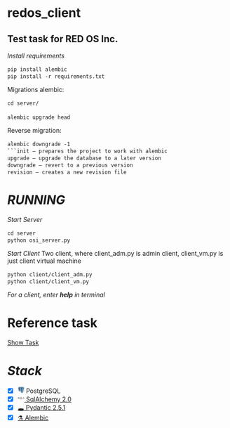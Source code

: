 # redos_client
Test task for RED OS Inc.
---

_Install requirements_

```
pip install alembic
pip install -r requirements.txt
```

[//]: # (_Initialization Alembic in directory "migrations"_)

[//]: # (```)

[//]: # (alembic init migrations)

[//]: # (```)

Migrations alembic:
```
cd server/

alembic upgrade head
```

Reverse migration:
```
alembic downgrade -1
```init – prepares the project to work with alembic
upgrade – upgrade the database to a later version
downgrade – revert to a previous version
revision – creates a new revision file
```


# _RUNNING_

_Start Server_
```
cd server
python osi_server.py
```

_Start Client_
Two client, where client_adm.py is admin client, client_vm.py is just client virtual machine
```
python client/client_adm.py
python client/client_vm.py
```

_For a client, enter ___help___ in terminal_


# Reference task

[Show Task](redos_test.txt)

# _Stack_

- [x] <img src="https://raw.githubusercontent.com/devicons/devicon/master/icons/postgresql/postgresql-plain.svg" alt="postgresql" width="15" height="15"/> PostgreSQL <br/>
- [x] <a href="https://docs.sqlalchemy.org/en/20"><img src="https://raw.githubusercontent.com/devicons/devicon/master/icons/sqlalchemy/sqlalchemy-plain.svg" alt="sqlalchemy" width="15" height="15"/> SqlAlchemy 2.0<br/></a>
- [x] <a href="https://docs.pydantic.dev/">🕳 Pydantic 2.5.1<br/></a>
- [x] <a href="https://alembic.sqlalchemy.org/en/latest/">⚗ Alembic<br/></a>
